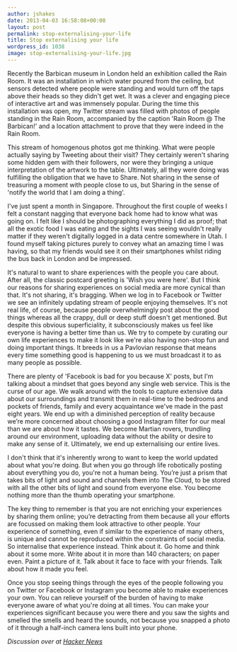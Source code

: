 ```yaml
---
author: jshakes
date: 2013-04-03 16:58:08+00:00
layout: post
permalink: stop-externalising-your-life
title: Stop externalising your life
wordpress_id: 1038
image: stop-externalising-your-life.jpg
---
```


Recently the Barbican museum in London held an exhibition called the Rain Room. It was an installation in which water poured from the ceiling, but sensors detected where people were standing and would turn off the taps above their heads so they didn't get wet. It was a clever and engaging piece of interactive art and was immensely popular. During the time this installation was open, my Twitter stream was filled with photos of people standing in the Rain Room, accompanied by the caption 'Rain Room @ The Barbican!' and a location attachment to prove that they were indeed in the Rain Room.

This stream of homogenous photos got me thinking. What were people actually saying by Tweeting about their visit? They certainly weren't sharing some hidden gem with their followers, nor were they bringing a unique interpretation of the artwork to the table. Ultimately, all they were doing was fulfilling the obligation that we have to Share. Not sharing in the sense of treasuring a moment with people close to us, but Sharing in the sense of 'notify the world that I am doing a thing'.

I've just spent a month in Singapore. Throughout the first couple of weeks I felt a constant nagging that everyone back home had to know what was going on. I felt like I should be photographing everything I did as proof; that all the exotic food I was eating and the sights I was seeing wouldn't really matter if they weren't digitally logged in a data centre somewhere in Utah. I found myself taking pictures purely to convey what an amazing time I was having, so that my friends would see it on their smartphones whilst riding the bus back in London and be impressed.

It's natural to want to share experiences with the people you care about. After all, the classic postcard greeting is 'Wish you were here'. But I think our reasons for sharing experiences on social media are more cynical than that. It's not sharing, it's bragging. When we log in to Facebook or Twitter we see an infinitely updating stream of people enjoying themselves. It's not real life, of course, because people overwhelmingly post about the good things whereas all the crappy, dull or deep stuff doesn't get mentioned. But despite this obvious superficiality, it subconsciously makes us feel like everyone is having a better time than us. We try to compete by curating our own life experiences to make it look like we're also having non-stop fun and doing important things. It breeds in us a Pavlovian response that means every time something good is happening to us we must broadcast it to as many people as possible.

There are plenty of 'Facebook is bad for you because X' posts, but I'm talking about a mindset that goes beyond any single web service. This is the curse of our age. We walk around with the tools to capture extensive data about our surroundings and transmit them in real-time to the bedrooms and pockets of friends, family and every acquaintance we've made in the past eight years. We end up with a diminished perception of reality because we’re more concerned about choosing a good Instagram filter for our meal than we are about how it tastes. We become Martian rovers, trundling around our environment, uploading data without the ability or desire to make any sense of it. Ultimately, we end up externalising our entire lives.

I don't think that it's inherently wrong to want to keep the world updated about what you're doing. But when you go through life robotically posting about everything you do, you're not a human being. You’re just a prism that takes bits of light and sound and channels them into The Cloud, to be stored with all the other bits of light and sound from everyone else. You become nothing more than the thumb operating your smartphone.

The key thing to remember is that you are not enriching your experiences by sharing them online; you’re detracting from them because all your efforts are focussed on making them look attractive to other people. Your experience of something, even if similar to the experience of many others, is unique and cannot be reproduced within the constraints of social media. So internalise that experience instead. Think about it. Go home and think about it some more. Write about it in more than 140 characters; on paper even. Paint a picture of it. Talk about it face to face with your friends. Talk about how it made you feel.

Once you stop seeing things through the eyes of the people following you on Twitter or Facebook or Instagram you become able to make experiences your own. You can relieve yourself of the burden of having to make everyone aware of what you're doing at all times. You can make your experiences significant because you were there and you saw the sights and smelled the smells and heard the sounds, not because you snapped a photo of it through a half-inch camera lens built into your phone.

_Discussion over at [Hacker News](https://news.ycombinator.com/item?id=5491611)_

